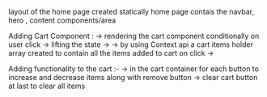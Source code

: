 
layout of the home page created statically 
home page contais the navbar, hero , content components/area 


Adding Cart Component :
-> rendering the cart component conditionally on user click 
-> lifting the state 
-> 
-> by using Context api a cart items holder array created to contain all the items added to cart on click
-> 

Adding functionality to the cart :- 
-> in the cart container for each button to increase and decrease items along with remove button 
-> clear cart button at last to clear all items 